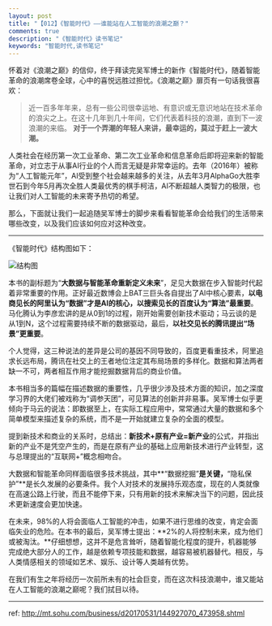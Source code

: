 ```yaml
---
layout: post
title: "【012】《智能时代》——谁能站在人工智能的浪潮之巅？"
comments: true
description: "《智能时代》读书笔记"
keywords: "智能时代,读书笔记"
---
```




怀着对《浪潮之巅》的信仰，终于拜读完吴军博士的新作《智能时代》，随着智能革命的浪潮席卷全球，心中的喜悦远胜过担忧。《浪潮之巅》扉页有一句话我很喜欢：
>近一百多年年来，总有一些公司很幸运地、有意识或无意识地站在技术革命的浪尖之上。在这十几年到几十年间，它们代表着科技的浪潮，直到下一波浪潮的来临。
>**对于一个弄潮的年轻人来讲，最幸运的，莫过于赶上一波大潮。**
 
 人类社会在经历第一次工业革命、第二次工业革命和信息革命后即将迎来新的智能革命，对立志于从事AI行业的个人而言无疑是非常幸运的。去年（2016年）被称为“人工智能元年”，AI受到整个社会越来越多的关注，从去年3月AlphaGo大胜李世石到今年5月再次全胜人类最优秀的棋手柯洁，AI不断超越人类智力的极限，也让我们对人工智能的未来寄予热切的希望。
 
那么，下面就让我们一起追随吴军博士的脚步来看看智能革命会给我们的生活带来哪些改变，以及我们应该如何应对这种改变。

----------
《智能时代》结构图如下：

![结构图](http://img.blog.csdn.net/20170601001341720?watermark/2/text/aHR0cDovL2Jsb2cuY3Nkbi5uZXQvYWNlbGl0/font/5a6L5L2T/fontsize/400/fill/I0JBQkFCMA==/dissolve/70/gravity/SouthEast)

本书的副标题为“**大数据与智能革命重新定义未来**”，足见大数据在步入智能时代起着非常重要的作用。正好最近数博会上BAT三巨头各自提出了AI中核心要素，**以电商见长的阿里认为“数据”才是AI的核心，以搜索见长的百度认为“算法”最重要**。马化腾认为李彦宏讲的是从0到1的过程，刚开始需要创新技术驱动；马云谈的是从1到N，这个过程需要持续不断的数据驱动，最后，**以社交见长的腾讯提出“场景”更重要**。

个人觉得，这三种说法的差异是公司的基因不同导致的，百度更看重技术，阿里追求长远布局，腾讯在社交上的王者地位注定其布局场景的多样化。数据和算法两者缺一不可，两者相互作用才能挖掘数据背后的商业价值。

本书相当多的篇幅在描述数据的重要性，几乎很少涉及技术方面的知识，加之深度学习界的大佬们被戏称为“调参天团”，可见算法的创新并非易事。吴军博士似乎更倾向于马云的说法：即数据至上，在实际工程应用中，常常通过大量的数据和多个简单模型来描述复杂的系统，而不是一开始就建立复杂的全面的模型。

提到新技术和商业的关系时，总结出：**新技术+原有产业=新产业**的公式，并指出新的产业不是凭空产生的，而是在原有产业的基础上应用新技术进行产业转型，这与总理提出的“互联网+”概念相吻合。

大数据和智能革命同样面临很多技术挑战，其中**“数据挖掘”**是关键，**“隐私保护”**是长久发展的必要条件。我个人对技术的发展持乐观态度，现在的人类就像在高速公路上行驶，而且不能停下来，只有用新的技术来解决当下的问题，因此技术更新速度会更加快速。

在未来，98%的人将会面临人工智能的冲击，如果不进行思维的改变，肯定会面临失业的危险。在本书的最后，吴军博士提出：**2%的人将控制未来，成为他们或被淘汰。**仔细想想，这并不是危言耸听，随着智能化程度的提升，机器能够完成绝大部分人的工作，越是依赖专项技能和数据，越容易被机器替代。相反，与人类情感相关的领域如艺术、娱乐、设计等人类越有优势。

在我们有生之年将经历一次前所未有的社会巨变，而在这次科技浪潮中，谁又能站在人工智能的浪潮之巅呢？我们拭目以待。

----------
ref:
http://mt.sohu.com/business/d20170531/144927070_473958.shtml
